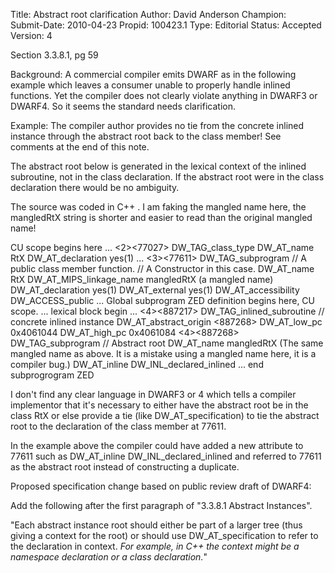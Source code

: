 Title:       Abstract root clarification
Author:      David Anderson
Champion:    
Submit-Date: 2010-04-23
Propid:      100423.1
Type:        Editorial
Status:      Accepted
Version:     4

Section 3.3.8.1, pg 59

Background:
A commercial compiler emits DWARF as in the following example
which leaves a consumer unable to properly handle inlined
functions.   Yet the compiler does not clearly violate
anything in DWARF3 or DWARF4.   So it seems the standard
needs clarification.

Example:
The compiler author provides no tie from
the concrete inlined instance through the abstract root back
to the class member!  See comments at the end of this note.

The abstract root below is generated in the lexical context of
the inlined subroutine, not in the class declaration.
If the abstract root were in the class declaration
there would be no ambiguity.

The source  was coded in C++ .
I am faking the mangled name here, the mangledRtX string
is shorter and easier to read than the original mangled name!

CU scope begins here
...
<2><77027>      DW_TAG_class_type
               DW_AT_name                  RtX
               DW_AT_declaration           yes(1)
...
<3><77611>      DW_TAG_subprogram // A public class member function.
                  //  A Constructor in this case.
               DW_AT_name                  RtX
               DW_AT_MIPS_linkage_name          mangledRtX (a mangled name)
               DW_AT_declaration           yes(1)
               DW_AT_external              yes(1)
               DW_AT_accessibility         DW_ACCESS_public
...
Global subprogram ZED definition begins here, CU scope.
...
lexical block begin
...
<4><887217>     DW_TAG_inlined_subroutine // concrete inlined instance
               DW_AT_abstract_origin       <887268>
               DW_AT_low_pc                0x4061044
               DW_AT_high_pc               0x4061084
<4><887268>     DW_TAG_subprogram   // Abstract root
               DW_AT_name                  mangledRtX (The same
                                      mangled name as above.
                                      It is a mistake using a mangled
                                      name here, it is a compiler bug.)
               DW_AT_inline                DW_INL_declared_inlined
...
end subprogrogram ZED

I don't find any clear language in DWARF3 or 4 which tells a compiler implementor 
that it's necessary to either have the abstract root be in the class RtX or else
provide a tie (like DW_AT_specification) to tie the abstract root to the declaration 
of the class member at 77611.

In the example above the compiler could have added a new attribute to  77611 such as
   DW_AT_inline DW_INL_declared_inlined
and referred to 77611 as the abstract root instead of constructing a duplicate.

Proposed specification change based on public review draft of DWARF4:

Add the following after the first paragraph of "3.3.8.1 Abstract Instances".

"Each abstract instance root should either be part of a larger tree (thus 
giving a context for the root) or should use DW_AT_specification to refer to the
declaration in context. 
*For example, in C++ the context might be a namespace declaration or a class declaration.*"
